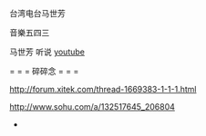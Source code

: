 
台湾电台马世芳

音樂五四三

马世芳 听说 [youtube](https://www.youtube.com/playlist?list=PL_q006uH9CvW35JQLhd3KgiHqsuQT-OLW)

= = = 碎碎念 = = =

http://forum.xitek.com/thread-1669383-1-1-1.html

http://www.sohu.com/a/132517645_206804

- 
